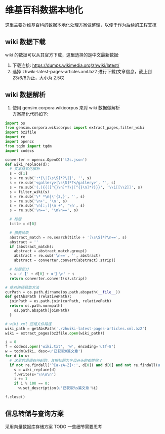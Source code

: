 # 维基百科数据本地化
这里主要对维基百科的数据本地化处理方案做整理，以便于作为后续的工程支撑

## wiki 数据下载
wiki 的数据可以从其官方下载，这里选择的是中文最新数据:  
1. 下载连接: https://dumps.wikimedia.org/zhwiki/latest/  
1. 选择 zhwiki-latest-pages-articles.xml.bz2 进行下载(文章信息，截止到23/6/8为止，大小为 2.5G)  

## wiki 数据解析
1. 使用 gensim.corpora.wikicorpus 来对 wiki 数据做解析  
方案简化代码如下:  
```py
import os
from gensim.corpora.wikicorpus import extract_pages,filter_wiki
import bz2file
import re
import opencc
from tqdm import tqdm
import codecs

converter = opencc.OpenCC('t2s.json')
def wiki_replace(d):
  # 文本格式化解析
  s = d[1]
  s = re.sub(':*{\|[\s\S]*?\|}', '', s)
  s = re.sub('<gallery>[\s\S]*?</gallery>', '', s)
  s = re.sub('(.){{([^{}\n]*?\|[^{}\n]*?)}}', '\\1[[\\2]]', s)
  s = filter_wiki(s)
  s = re.sub('\* *\n|\'{2,}', '', s)
  s = re.sub('\n+', '\n', s)
  s = re.sub('\n[:;]|\n +', '\n', s)
  s = re.sub('\n==', '\n\n==', s)

  # 标题
  title = d[0]

  # 摘要抽取
  abstract_match = re.search(title + '[\s\S]*?\n==', s)
  abstract = ''
  if (abstract_match):
    abstract = abstract_match.group()
    abstract = re.sub('\n==', '', abstract)
    abstract = converter.convert(abstract).strip()

  # 标题部分
  s = u'【' + d[0] + u'】\n' + s
  return converter.convert(s).strip()

# 绝对路径获取方法
curPath = os.path.dirname(os.path.abspath(__file__))
def getAbsPath (relativePath):
  joinPath = os.path.join(curPath, relativePath)
  return os.path.normpath(
    os.path.abspath(joinPath)
  )

# wiki xml 压缩文件路径
wiki_path = getAbsPath('./zhwiki-latest-pages-articles.xml.bz2')
wiki = extract_pages(bz2file.open(wiki_path))

i = 0
f = codecs.open('wiki.txt', 'w', encoding='utf-8')
w = tqdm(wiki, desc=u'已获取0篇文章')
for d in w:
  # 这里的逻辑有待斟酌，其把标题为字母开头的都排除了
  if not re.findall('^[a-zA-Z]+:', d[0]) and d[0] and not re.findall(u'^#', d[1]):
    s = wiki_replace(d)
    f.write(s+'\n\n\n')
    i += 1
    if i % 100 == 0:
      w.set_description(u'已获取%s篇文章'%i)

f.close()
```

## 信息转储与查询方案
采用向量数据库存储方案
TODO 一些细节需要思考
